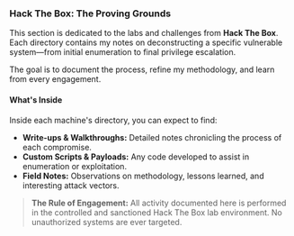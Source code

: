 ### Hack The Box: The Proving Grounds

This section is dedicated to the labs and challenges from **Hack The Box**. Each directory contains my notes on deconstructing a specific vulnerable system—from initial enumeration to final privilege escalation.

The goal is to document the process, refine my methodology, and learn from every engagement.

#### What's Inside

Inside each machine's directory, you can expect to find:

* **Write-ups & Walkthroughs:** Detailed notes chronicling the process of each compromise.
* **Custom Scripts & Payloads:** Any code developed to assist in enumeration or exploitation.
* **Field Notes:** Observations on methodology, lessons learned, and interesting attack vectors.

> **The Rule of Engagement:** All activity documented here is performed in the controlled and sanctioned Hack The Box lab environment. No unauthorized systems are ever targeted.
